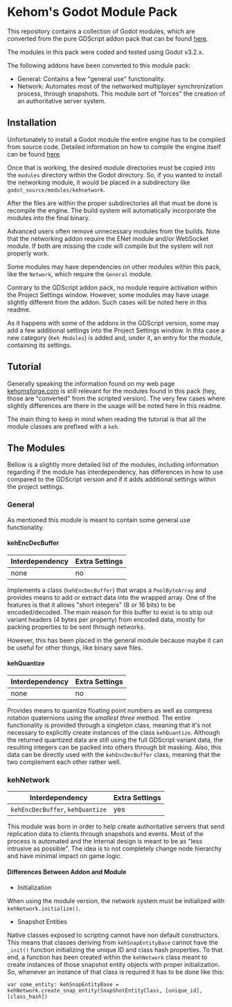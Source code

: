 # Kehom's Godot Module Pack

This repository contains a collection of Godot modules, which are converted from the pure GDScript addon pack that can be found [here](https://github.com/Kehom/GodotAddonPack).

The modules in this pack were coded and tested using Godot v3.2.x.

The following addons have been converted to this module pack:

* General: Contains a few "general use" functionality.
* Network: Automates most of the networked multiplayer synchronization process, through snapshots. This module sort of "forces" the creation of an authoritative server system.

## Installation

Unfortunately to install a Godot module the entire engine has to be compiled from source code. Detailed information on how to compile the engine itself can be found [here](https://docs.godotengine.org/en/stable/development/compiling/index.html).

Once that is working, the desired module directories must be copied into the `modules` directory within the Godot directory. So, if you wanted to install the networking module, it would be placed in a subdirectory like `godot_source/modules/kehnetwork`.

After the files are within the proper subdirectories all that must be done is recompile the engine. The build system will automatically incorporate the modules into the final binary.

Advanced users often remove unnecessary modules from the builds. Note that the networking addon require the ENet module and/or WebSocket module. If both are missing the code will compile but the system will not properly work.

Some modules may have dependencies on other modules within this pack, like the `Network`, which require the `General` module.

Contrary to the GDScript addon pack, no module require activation within the Project Settings window. However, some modules may have usage slightly different from the addon. Such cases will be noted here in this readme.

As it happens with some of the addons in the GDScript version, some may add a few additional settings into the Project Settings window. In thta case a new category (`Keh Modules`) is added and, under it, an entry for the module, containing its settings.

## Tutorial

Generally speaking the information found on my web page [kehomsforge.com](http://kehomsforge.com/tutorials/multi/GodotAddonPack) is still relevant for the modules found in this pack (hey, those are "converted" from the scripted version). The very few cases where slightly differences are there in the usage will be noted here in this readme.

The main thing to keep in mind when reading the tutorial is that all the module classes are prefixed with a `keh`.


## The Modules

Bellow is a slightly more detailed list of the modules, including information regarding if the module has interdependency, has differences in how to use compared to the GDScript version and if it adds additional settings within the project settings.

### General

As mentioned this module is meant to contain some general use functionality.

#### kehEncDecBuffer

Interdependency | Extra Settings
-|-
none | no

Implements a class (`kehEncDecBuffer`) that wraps a `PoolByteArray` and provides means to add or extract data into the wrapped array. One of the features is that it allows "short integers" (8 or 16 bits) to be encoded/decoded. The main reason for this buffer to exist is to strip out variant headers (4 bytes per property) from encoded data, mostly for packing properties to be sent through networks.

However, this has been placed in the general module because maybe it can be useful for other things, like binary save files.

#### kehQuantize

Interdependency | Extra Settings
-|-
none | no

Provides means to quantize floating point numbers as well as compress rotation quaternions using the *smallest three* method. The entire functionality is provided through a singleton class, meaning that it's not necessary to explicitly create instances of the class `kehQuantize`. Although the returned quantized data are still using the full GDScript variant data, the resulting integers can be packed into others through bit masking. Also, this data can be directly used with the `kehEncDecBuffer` class, meaning that the two complement each other rather well.


### kehNetwork

Interdependency | Extra Settings
-|-
`kehEncDecBuffer`, `kehQuantize` | yes

This module was born in order to help create authoritative servers that send replication data to clients through snapshots and events. Most of the process is automated and the internal design is meant to be as "less intrusive as possible". The idea is to not completely change node hierarchy and have minimal impact on game logic.

#### Differences Between Addon and Module

* Initialization

When using the module version, the network system must be initialized with `kehNetwork.initialize()`.

* Snapshot Entities

Native classes exposed to scripting cannot have non default constructors. This means that classes deriving from `kehSnapEntityBase` cannot have the `_init()` function initializing the unique ID and class hash properties. To that end, a function has been created within the `kehNetwork` class meant to create instances of those snapshot entity objects with proper initialization. So, whenever an instance of that class is required it has to be done like this:

```
var some_entity: kehSnapEntityBase = kehNetwork.create_snap_entity(SnapShotEntityClass, [unique_id], [class_hash])
```

